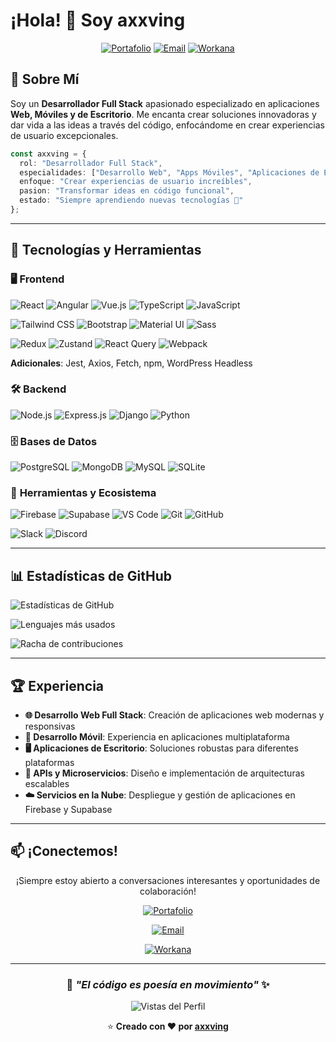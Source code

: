 # ¡Hola! 👋 Soy axxving

<div align="center">
  
[![Portafolio](https://img.shields.io/badge/🌐_Portafolio-axxving.com-blue?style=for-the-badge&logo=google-chrome&logoColor=white)](https://axxving.com)
[![Email](https://img.shields.io/badge/📧_Email-axxving@gmail.com-red?style=for-the-badge&logo=gmail&logoColor=white)](mailto:axxving@gmail.com)
[![Workana](https://img.shields.io/badge/💼_Workana-Contratar-00A859?style=for-the-badge&logo=workana&logoColor=white)](https://www.workana.com/freelancer/0b17cbf4fa4c136c8c4c07fd053ef88d)

</div>

## 🚀 Sobre Mí

Soy un **Desarrollador Full Stack** apasionado especializado en aplicaciones **Web, Móviles y de Escritorio**. Me encanta crear soluciones innovadoras y dar vida a las ideas a través del código, enfocándome en crear experiencias de usuario excepcionales.

```typescript
const axxving = {
  rol: "Desarrollador Full Stack",
  especialidades: ["Desarrollo Web", "Apps Móviles", "Aplicaciones de Escritorio"],
  enfoque: "Crear experiencias de usuario increíbles",
  pasion: "Transformar ideas en código funcional",
  estado: "Siempre aprendiendo nuevas tecnologías 🚀"
};
```

---

## 🧰 Tecnologías y Herramientas

### 🖥️ **Frontend**
![React](https://img.shields.io/badge/React-20232A?style=for-the-badge&logo=react&logoColor=61DAFB)
![Angular](https://img.shields.io/badge/Angular-DD0031?style=for-the-badge&logo=angular&logoColor=white)
![Vue.js](https://img.shields.io/badge/Vue.js-35495E?style=for-the-badge&logo=vue.js&logoColor=4FC08D)
![TypeScript](https://img.shields.io/badge/TypeScript-007ACC?style=for-the-badge&logo=typescript&logoColor=white)
![JavaScript](https://img.shields.io/badge/JavaScript-F7DF1E?style=for-the-badge&logo=javascript&logoColor=black)

![Tailwind CSS](https://img.shields.io/badge/Tailwind_CSS-38B2AC?style=for-the-badge&logo=tailwind-css&logoColor=white)
![Bootstrap](https://img.shields.io/badge/Bootstrap-563D7C?style=for-the-badge&logo=bootstrap&logoColor=white)
![Material UI](https://img.shields.io/badge/Material--UI-0081CB?style=for-the-badge&logo=material-ui&logoColor=white)
![Sass](https://img.shields.io/badge/Sass-CC6699?style=for-the-badge&logo=sass&logoColor=white)

![Redux](https://img.shields.io/badge/Redux-593D88?style=for-the-badge&logo=redux&logoColor=white)
![Zustand](https://img.shields.io/badge/Zustand-FF6B6B?style=for-the-badge&logo=zustand&logoColor=white)
![React Query](https://img.shields.io/badge/React_Query-FF4154?style=for-the-badge&logo=react-query&logoColor=white)
![Webpack](https://img.shields.io/badge/Webpack-8DD6F9?style=for-the-badge&logo=webpack&logoColor=black)

**Adicionales**: Jest, Axios, Fetch, npm, WordPress Headless

### 🛠️ **Backend**
![Node.js](https://img.shields.io/badge/Node.js-43853D?style=for-the-badge&logo=node.js&logoColor=white)
![Express.js](https://img.shields.io/badge/Express.js-404D59?style=for-the-badge&logo=express&logoColor=white)
![Django](https://img.shields.io/badge/Django-092E20?style=for-the-badge&logo=django&logoColor=white)
![Python](https://img.shields.io/badge/Python-3776AB?style=for-the-badge&logo=python&logoColor=white)

### 🗄️ **Bases de Datos**
![PostgreSQL](https://img.shields.io/badge/PostgreSQL-316192?style=for-the-badge&logo=postgresql&logoColor=white)
![MongoDB](https://img.shields.io/badge/MongoDB-4EA94B?style=for-the-badge&logo=mongodb&logoColor=white)
![MySQL](https://img.shields.io/badge/MySQL-00000F?style=for-the-badge&logo=mysql&logoColor=white)
![SQLite](https://img.shields.io/badge/SQLite-07405E?style=for-the-badge&logo=sqlite&logoColor=white)

### 🔧 **Herramientas y Ecosistema**
![Firebase](https://img.shields.io/badge/Firebase-039BE5?style=for-the-badge&logo=firebase&logoColor=white)
![Supabase](https://img.shields.io/badge/Supabase-3ECF8E?style=for-the-badge&logo=supabase&logoColor=white)
![VS Code](https://img.shields.io/badge/VS_Code-0078D4?style=for-the-badge&logo=visual%20studio%20code&logoColor=white)
![Git](https://img.shields.io/badge/Git-F05032?style=for-the-badge&logo=git&logoColor=white)
![GitHub](https://img.shields.io/badge/GitHub-100000?style=for-the-badge&logo=github&logoColor=white)

![Slack](https://img.shields.io/badge/Slack-4A154B?style=for-the-badge&logo=slack&logoColor=white)
![Discord](https://img.shields.io/badge/Discord-7289DA?style=for-the-badge&logo=discord&logoColor=white)

---

## 📊 Estadísticas de GitHub

<div>
  
![Estadísticas de GitHub](https://github-readme-stats.vercel.app/api?username=axxving&show_icons=true&theme=radical&hide_border=true&count_private=true)

![Lenguajes más usados](https://github-readme-stats.vercel.app/api/top-langs/?username=axxving&layout=compact&theme=radical&hide_border=true)

![Racha de contribuciones](https://github-readme-streak-stats.herokuapp.com/?user=axxving&theme=radical&hide_border=true)

</div>

---

## 🏆 Experiencia

- **🌐 Desarrollo Web Full Stack**: Creación de aplicaciones web modernas y responsivas
- **📱 Desarrollo Móvil**: Experiencia en aplicaciones multiplataforma
- **🖥️ Aplicaciones de Escritorio**: Soluciones robustas para diferentes plataformas
- **🔗 APIs y Microservicios**: Diseño e implementación de arquitecturas escalables
- **☁️ Servicios en la Nube**: Despliegue y gestión de aplicaciones en Firebase y Supabase

---

## 📫 ¡Conectemos!

<div align="center">

¡Siempre estoy abierto a conversaciones interesantes y oportunidades de colaboración!

[![Portafolio](https://img.shields.io/badge/🌐_Visita_mi_Portafolio-axxving.com-blue?style=for-the-badge&logo=google-chrome&logoColor=white)](https://axxving.com)

[![Email](https://img.shields.io/badge/📧_Envíame_un_Email-axxving@gmail.com-red?style=for-the-badge&logo=gmail&logoColor=white)](mailto:axxving@gmail.com)

[![Workana](https://img.shields.io/badge/💼_Contrata_en_Workana-axxving-00A859?style=for-the-badge&logo=workana&logoColor=white)](https://www.workana.com/freelancer/0b17cbf4fa4c136c8c4c07fd053ef88d)

</div>

---

<div align="center">
  
### 💭 _"El código es poesía en movimiento"_ ✨

![Vistas del Perfil](https://komarev.com/ghpvc/?username=axxving&color=blueviolet&style=for-the-badge)

⭐️ **Creado con ❤️ por [axxving](https://github.com/axxving)**

</div>
